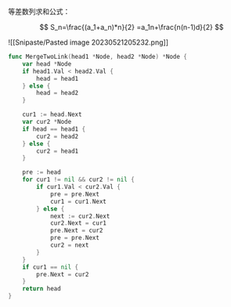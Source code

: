 等差数列求和公式：

$$
	S_n=\frac{(a_1+a_n)*n}{2}
	=a_1n+\frac{n(n-1)d}{2}
$$


![[Snipaste/Pasted image 20230521205232.png]]

```go
func MergeTwoLink(head1 *Node, head2 *Node) *Node {
	var head *Node
	if head1.Val < head2.Val {
		head = head1
	} else {
		head = head2
	}

	cur1 := head.Next
	var cur2 *Node
	if head == head1 {
		cur2 = head2
	} else {
		cur2 = head1
	}

	pre := head
	for cur1 != nil && cur2 != nil {
		if cur1.Val < cur2.Val {
			pre = pre.Next
			cur1 = cur1.Next
		} else {
			next := cur2.Next
			cur2.Next = cur1
			pre.Next = cur2
			pre = pre.Next
			cur2 = next
		}
	}
	if cur1 == nil {
		pre.Next = cur2
	}
	return head
}

```